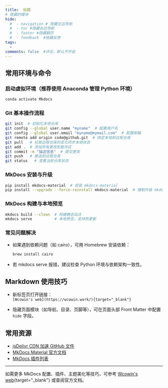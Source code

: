 ```yaml
---
title:  标题
# 隐藏的模块
hide:
  #  - navigation # 隐藏左边导航
  #  - toc #隐藏右边导航
  #  - footer #隐藏翻页
  #  - feedback  #隐藏反馈
tags:
  - 
comments: false  #评论，默认不开启
---
```


## 常用环境与命令

### 启动虚拟环境（推荐使用 Anaconda 管理 Python 环境）
```bash
conda activate Mkdocs
```

### Git 基本操作流程
```bash
git init  # 初始化本地仓库
git config --global user.name "myname"  # 配置用户名
git config --global user.email "myname@mymail.com"  # 配置邮箱
git remote add origin code@github.git  # 绑定本地和远程仓库 
git pull   # 拉取远程仓库的变化同步本地状态
git add .  # 添加所有更改到暂存区
git commit -m "描述信息"  # 提交更改
git push   # 推送到远程仓库
git status   # 查看当前仓库状态
```

### MkDocs 安装与升级
```bash
pip install mkdocs-material  # 安装 mkdocs-material
pip install --upgrade --force-reinstall mkdocs-material  # 强制升级 mkdocs-material
```

### MkDocs 构建与本地预览
```bash
mkdocs build --clean  # 构建静态站点
mkdocs serve          # 本地预览，支持热更新
```

### 常见问题解决
- 如果遇到依赖问题（如 cairo），可用 Homebrew 安装依赖：
  ```bash
  brew install cairo
  ```
- 若 mkdocs serve 报错，建议检查 Python 环境与依赖架构一致性。

## Markdown 使用技巧

- 新标签页打开链接：  
  `[Wcowin's web](https://wcowin.work/){target="_blank"}`

- 隐藏页面模块（如导航、目录、页脚等），可在页面头部 Front Matter 中配置 `hide` 字段。

## 常用资源

- [jsDelivr CDN 加速 GitHub 文件](https://www.jsdelivr.com/github)
- [MkDocs Material 官方文档](https://squidfunk.github.io/mkdocs-material/)
- [MkDocs 插件列表](https://github.com/mkdocs/catalog)

---

如需更多 MkDocs 配置、插件、主题美化等技巧，可参考 [Wcowin's web](https://wcowin.work/){target="_blank"} 或查阅官方文档。